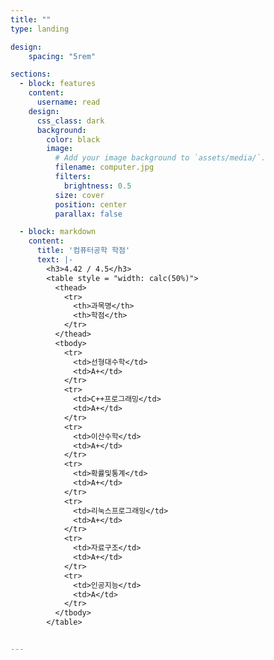 ```yaml
---
title: ""
type: landing

design:
    spacing: "5rem"

sections:
  - block: features
    content:
      username: read
    design:
      css_class: dark
      background: 
        color: black
        image:
          # Add your image background to `assets/media/`.
          filename: computer.jpg
          filters:
            brightness: 0.5
          size: cover
          position: center
          parallax: false

  - block: markdown
    content:
      title: '컴퓨터공학 학점'
      text: |-
        <h3>4.42 / 4.5</h3>
        <table style = "width: calc(50%)">
          <thead>
            <tr>
              <th>과목명</th>
              <th>학점</th>
            </tr>
          </thead>
          <tbody>
            <tr>
              <td>선형대수학</td>
              <td>A+</td>
            </tr>
            <tr>
              <td>C++프로그래밍</td>
              <td>A+</td>
            </tr>
            <tr>
              <td>이산수학</td>
              <td>A+</td>
            </tr>
            <tr>
              <td>확률및통계</td>
              <td>A+</td>
            </tr>
            <tr>
              <td>리눅스프로그래밍</td>
              <td>A+</td>
            </tr>
            <tr>
              <td>자료구조</td>
              <td>A+</td>
            </tr>
            <tr>
              <td>인공지능</td>
              <td>A</td>
            </tr>
          </tbody>
        </table>


---
```



